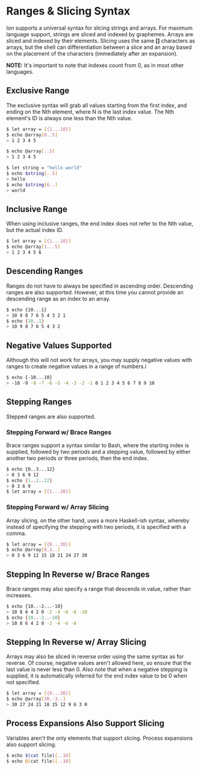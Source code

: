 # Ranges & Slicing Syntax

Ion supports a universal syntax for slicing strings and arrays. For maximum language support,
strings are sliced and indexed by graphemes. Arrays are sliced and indexed by their elements.
Slicing uses the same **[]** characters as arrays, but the shell can differentiation between
a slice and an array based on the placement of the characters (immediately after an expansion).

**NOTE:** It's important to note that indexes count from 0, as in most other languages.

## Exclusive Range

The exclusive syntax will grab all values starting from the first index, and ending on
the Nth element, where N is the last index value. The Nth element's ID is always one
less than the Nth value.

```sh
$ let array = [{1...10}]
$ echo @array[0..5]
> 1 2 3 4 5

$ echo @array[..5]
> 1 2 3 4 5

$ let string = "hello world"
$ echo $string[..5]
> hello
$ echo $string[6..]
> world
```

## Inclusive Range

When using inclusive ranges, the end index does not refer to the Nth value, but the actual index ID.

```sh
$ let array = [{1...10}]
$ echo @array[1...5]
> 1 2 3 4 5 6
```

## Descending Ranges

Ranges do not have to always be specified in ascending order. Descending ranges are also
supported. However, at this time you cannot provide an descending range as an index to an array.

```sh
$ echo {10...1}
> 10 9 8 7 6 5 4 3 2 1
$ echo {10..1}
> 10 9 8 7 6 5 4 3 2
```

## Negative Values Supported

Although this will not work for arrays, you may supply negative values with ranges to create
negative values in a range of numbers.i

```sh
$ echo {-10...10}
> -10 -9 -8 -7 -6 -5 -4 -3 -2 -1 0 1 2 3 4 5 6 7 8 9 10
```

## Stepping Ranges

Stepped ranges are also supported.

### Stepping Forward w/ Brace Ranges

Brace ranges support a syntax similar to Bash, where the starting index is supplied, followed by
two periods and a stepping value, followed by either another two periods or three periods, then
the end index.

```sh
$ echo {0..3...12}
> 0 3 6 9 12
$ echo {1..2..12}
> 0 3 6 9
$ let array = [{1...30}]
```

### Stepping Forward w/ Array Slicing

Array slicing, on the other hand, uses a more Haskell-ish syntax, whereby instead of specifying
the stepping with two periods, it is specified with a comma.

```sh
$ let array = [{0...30}]
$ echo @array[0,3..]
> 0 3 6 9 12 15 18 21 24 27 30
```

## Stepping In Reverse w/ Brace Ranges

Brace ranges may also specify a range that descends in value, rather than increases.

```sh
$ echo {10..-2...-10}
> 10 8 6 4 2 0 -2 -4 -6 -8 -10
$ echo {10..-2..-10}
> 10 8 6 4 2 0 -2 -4 -6 -8
```

## Stepping In Reverse w/ Array Slicing

Arrays may also be sliced in reverse order using the same syntax as for reverse. Of course,
negative values aren't allowed here, so ensure that the last value is never less than 0.
Also note that when a negative stepping is supplied, it is automatically inferred for the
end index value to be 0 when not specified.

```sh
$ let array = [{0...30}]
$ echo @array[30,-3..]
> 30 27 24 21 18 15 12 9 6 3 0
```

## Process Expansions Also Support Slicing

Variables aren't the only elements that support slicing. Process expansions also support slicing.

```sh
$ echo $(cat file)[..10]
$ echo @(cat file)[..10]
```
